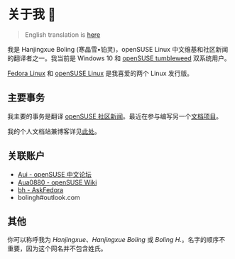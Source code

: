 # 关于我 👋

>English translation is [here](./README-EN.md)

我是 Hanjingxue Boling (寒晶雪•铂灵)，openSUSE Linux 中文维基和社区新闻的翻译者之一。我当前是 Windows 10 和 [openSUSE tumbleweed](https://www.opensuse.org/#Tumbleweed) 双系统用户。

[Fedora Linux](https://getfedora.org/) 和 [openSUSE Linux](https://www.opensuse.org/) 是我喜爱的两个 Linux 发行版。

## 主要事务

我主要的事务是翻译 [openSUSE 社区新闻](https://suse.org.cn/)。最近在参与编写另一个[文档项目](https://github.com/linuxhitchhiker/THGLG)。

我的个人文档站兼博客详见[此处](https://hanjingxue-boling.github.io/Whiteboard/)。

## 关联账户

- [Aui - openSUSE 中文论坛](https://forum.suse.org.cn/u/aui/summary)
- [Aua0880 - openSUSE Wiki](https://zh.opensuse.org/User:Aua0880)
- [bh - AskFedora](https://ask.fedoraproject.org/u/bh)
- bolingh#outlook.com

## 其他

你可以称呼我为 *Hanjingxue*、*Hanjingxue Boling* 或 *Boling H.*。名字的顺序不重要，因为这个网名并不包含姓氏。
